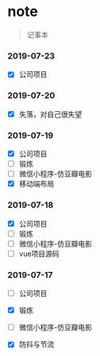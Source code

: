 # note
> 记事本

### 2019-07-23
- [x] 公司项目

### 2019-07-20
- [x] 失落，对自己很失望

### 2019-07-19
- [x] 公司项目
- [ ] 锻炼
- [ ] 微信小程序-仿豆瓣电影
- [x] 移动端布局

### 2019-07-18
- [x] 公司项目
- [ ] 锻炼
- [ ] 微信小程序-仿豆瓣电影
- [ ] vue项目源码

### 2019-07-17
- [ ] 公司项目
- [x] 锻炼
- [ ] 微信小程序-仿豆瓣电影
- [x] 防抖与节流




